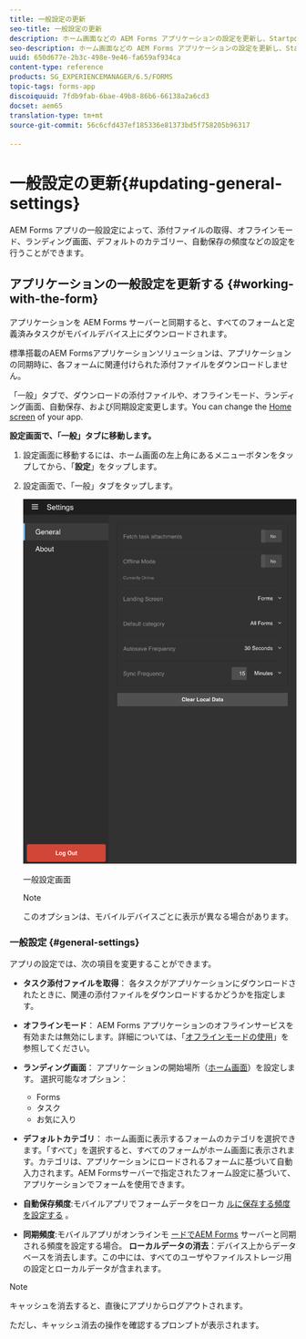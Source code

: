 ```yaml
---
title: 一般設定の更新
seo-title: 一般設定の更新
description: ホーム画面などの AEM Forms アプリケーションの設定を更新し、Startpoints や添付ファイルのオプションを取得する
seo-description: ホーム画面などの AEM Forms アプリケーションの設定を更新し、Startpoints や添付ファイルのオプションを取得する
uuid: 650d677e-2b3c-498e-9e46-fa659af934ca
content-type: reference
products: SG_EXPERIENCEMANAGER/6.5/FORMS
topic-tags: forms-app
discoiquuid: 7fdb9fab-6bae-49b8-86b6-66138a2a6cd3
docset: aem65
translation-type: tm+mt
source-git-commit: 56c6cfd437ef185336e81373bd5f758205b96317

---
```



# 一般設定の更新{#updating-general-settings}

AEM Forms アプリの一般設定によって、添付ファイルの取得、オフラインモード、ランディング画面、デフォルトのカテゴリー、自動保存の頻度などの設定を行うことができます。

## アプリケーションの一般設定を更新する {#working-with-the-form}

アプリケーションを AEM Forms サーバーと同期すると、すべてのフォームと定義済みタスクがモバイルデバイス上にダウンロードされます。

標準搭載のAEM Formsアプリケーションソリューションは、アプリケーションの同期時に、各フォームに関連付けられた添付ファイルをダウンロードしません。

「一般」タブで、ダウンロードの添付ファイルや、オフラインモード、ランディング画面、自動保存、および同期設定変更します。You can change the [Home screen](../../forms/using/home-screen.md) of your app.

**設定画面で、「一般」タブに移動します。**

1. 設定画面に移動するには、ホーム画面の左上角にあるメニューボタンをタップしてから、「**設定**」をタップします。
1. 設定画面で、「一般」タブをタップします。

   ![AEM Forms アプリケーションの一般設定](assets/gen-settings-1.png)

   一般設定画面

   >[!NOTE]
   >
   >このオプションは、モバイルデバイスごとに表示が異なる場合があります。

### 一般設定 {#general-settings}

アプリの設定では、次の項目を変更することができます。

* **タスク添付ファイルを取得**： 各タスクがアプリケーションにダウンロードされたときに、関連の添付ファイルをダウンロードするかどうかを指定します。
* **オフラインモード**： AEM Forms アプリケーションのオフラインサービスを有効または無効にします。詳細については、「[オフラインモードの使用](/help/forms/using/work-offline-mode.md)」を参照してください。
* **ランディング画面**： アプリケーションの開始場所（[ホーム画面](../../forms/using/home-screen.md)）を設定します。 選択可能なオプション：

   * Forms
   * タスク
   * お気に入り

* **デフォルトカテゴリ**： ホーム画面に表示するフォームのカテゴリを選択できます。「すべて」を選択すると、すべてのフォームがホーム画面に表示されます。カテゴリは、アプリケーションにロードされるフォームに基づいて自動入力されます。AEM Formsサーバーで指定されたフォーム設定に基づいて、アプリケーションでフォームを使用できます。

* **自動保存頻度**:モバイルアプリでフォームデータをローカ [ルに保存する頻度を設定する](../../forms/using/autosave-data-app.md) 。
* **同期頻度**:モバイルアプリがオンラインモ [ードでAEM Forms](../../forms/using/sync-app.md) サーバーと同期される頻度を設定する場合。
   **ローカルデータの消去**：デバイス上からデータベースを消去します。この中には、すべてのユーザやファイルストレージ用の設定とローカルデータが含まれます。 

>[!NOTE]
>
>キャッシュを消去すると、直後にアプリからログアウトされます。
>
>ただし、キャッシュ消去の操作を確認するプロンプトが表示されます。
